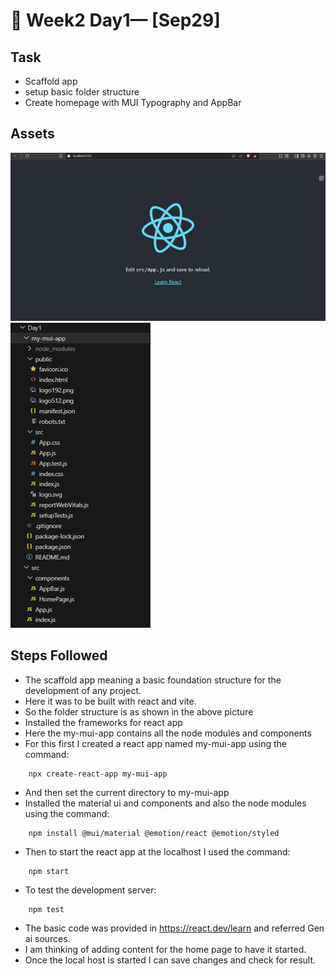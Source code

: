 # 📝 Week2 Day1— [Sep29]

## Task
- Scaffold app
- setup basic folder structure 
- Create homepage with MUI Typography and AppBar

## Assets

![Screenshot 1](./src/assets/ScaffoldHome.png)
![Screenshot 2](./src/assets/image.png)

## Steps Followed

- 	The scaffold app meaning a basic foundation structure for the development of any project.
-	Here it was to be built with react and vite.
-	So the folder structure is as shown in the above picture
-	Installed the frameworks for react app
-	Here the my-mui-app contains all the node modules and components
-	For this first I  created a react app named my-mui-app using the command:
```
	npx create-react-app my-mui-app
```
-	And then set the current directory to my-mui-app
-	Installed the material ui and components and also the node modules using the command:
```
	npm install @mui/material @emotion/react @emotion/styled
```
-	Then to start the react app at the localhost I used the command:
```
	npm start
```
-	To test the development server:
```	
    npm test
```
-	The basic code was provided in https://react.dev/learn and referred Gen ai sources.
-	I am thinking of adding content for the home page to have it started.
-	Once the local host is started I can save changes and check for result.
